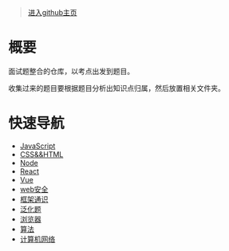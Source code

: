 >  [进入github主页](https://ourfirstblood.github.io/interview/)

# 概要

面试题整合的仓库，以考点出发到题目。

收集过来的题目要根据题目分析出知识点归属，然后放置相关文件夹。


# 快速导航

- [JavaScript](./JavaScript/index.md)
- [CSS&&HTML](./CSS&&HTML/index.md)
- [Node](./Node/index.md)
- [React](./React/index.md)
- [Vue](./Vue/index.md)
- [web安全](./web安全/index.md)
- [框架通识](./框架通识/index.md)
- [泛化题](./泛化题/index.md)
- [浏览器](./浏览器/index.md)
- [算法](./算法/index.md)
- [计算机网络](./计算机网络/index.md)


